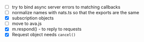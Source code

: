 - [ ] try to bind async server errors to matching callbacks
- [ ] normalize names with nats.ts so that the exports are the same
- [X] subscription objects
- [ ] move to ava.js
- [X] m.respond() - to reply to requests
- [X] Request object needs `cancel()`